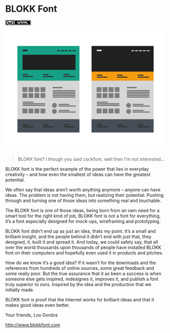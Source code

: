 # BLOKK Font

[![license](images/wtfpl-badge-4.png)](http://www.wtfpl.net)

![BLOKK font](images/mockup.png "BLOKK font example by Hasin Hayder")

> BLOKK font? I though you said cockfont, well then I’m not interested...


BLOKK font is the perfect example of the power that lies in everyday creativity – and how even the smallest of ideas can have the greatest potential.

We often say that ideas aren’t worth anything anymore – anyone can have ideas. The problem is not having them, but realizing their potential. Pushing through and turning one of those ideas into something real and touchable.

The BLOKK font is one of those ideas, being born from an own need for a smart tool for the right kind of job, BLOKK font is not a font for everything, it’s a font especially designed for mock-ups, wireframing and prototyping.

BLOKK font didn’t end up as just an idea, thats my point. It’s a small and brilliant insight, and the people behind it didn’t end with just that, they designed, it, built it and spread it. And today, we could safely say, that all over the world thousands upon thousands of people have installed BLOKK font on their computers and hopefully even used it in products and pitches.

How do we know it’s a good idea? If it wasn’t for the downloads and the references from hundreds of online sources, some great feedback and some really poor. But the true assurance that it as been a success is when someone else gets inspired, redesignes it, improves it, and publish a font truly superior to ours. Inspired by the idea and the production that we initially made.

BLOKK font is proof that the Internet works for brilliant ideas and that it makes good ideas even better.

Your friends,
Los Gordos

http://www.blokkfont.com
